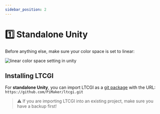 ```yaml
---
sidebar_position: 2
---
```


# 1️⃣ Standalone Unity

Before anything else, make sure your color space is set to linear:

![linear color space setting in unity](https://github.com/PiMaker/ltcgi/raw/main/~Screenshots/LinearColorSpace.jpg)

## Installing LTCGI

For **standalone Unity**, you can import LTCGI as a [git package](https://docs.unity3d.com/2019.4/Documentation/Manual/upm-ui-giturl.html) with the URL: `https://github.com/PiMaker/ltcgi.git`

> ⚠️ If you are importing LTCGI into an existing project, make sure you have a backup first!
